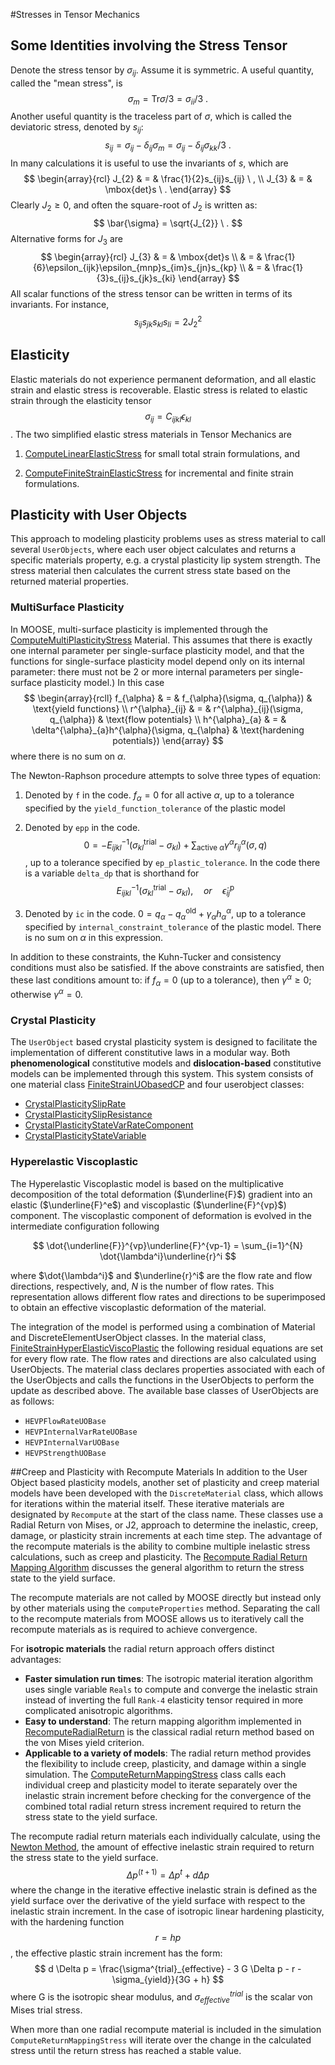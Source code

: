 #Stresses in Tensor Mechanics

## Some Identities involving the Stress Tensor
Denote the stress tensor by $\sigma_{ij}$.  Assume it is symmetric.  A useful quantity, called the "mean stress", is
$$
\sigma_{m} = \mbox{Tr}\sigma/3 = \sigma_{ii}/3 \ .
$$
Another useful quantity is the traceless part of $\sigma$, which is called the deviatoric stress, denoted by $s_{ij}$:
$$
s_{ij} = \sigma_{ij} - \delta_{ij}\sigma_{m} = \sigma_{ij} - \delta_{ij}\sigma_{kk}/3 \ .
$$
In many calculations it is useful to use the invariants of $s$, which are
$$
\begin{array}{rcl}
J_{2} & = & \frac{1}{2}s_{ij}s_{ij} \ , \\
J_{3} & = & \mbox{det}s \ .
\end{array}
$$
Clearly $J_{2} \geq 0$, and
often the square-root of $J_{2}$ is written as:
$$
\bar{\sigma} = \sqrt{J_{2}} \ .
$$
Alternative forms for $J_{3}$ are
$$
\begin{array}{rcl}
J_{3} & = & \mbox{det}s \\
& = & \frac{1}{6}\epsilon_{ijk}\epsilon_{mnp}s_{im}s_{jn}s_{kp} \\
& = & \frac{1}{3}s_{ij}s_{jk}s_{ki}
\end{array}
$$
All scalar functions of the stress tensor can be written in terms of its invariants.  For instance,
$$
s_{ij}s_{jk}s_{kl}s_{li} = 2J_{2}^{2}
$$

## Elasticity
Elastic materials do not experience permanent deformation, and all elastic strain and elastic stress is recoverable.  Elastic stress is related to elastic strain through the elasticity tensor
$$
\sigma_{ij} = C_{ijkl} \epsilon_{kl}
$$.
The two simplified elastic stress materials in Tensor Mechanics are

1. [ComputeLinearElasticStress](/Materials/ComputeLinearElasticStress.md) for small total strain formulations, and

2. [ComputeFiniteStrainElasticStress](/Materials/ComputeFiniteStrainElasticStress.md) for incremental and finite strain formulations.

## Plasticity with User Objects
This approach to modeling plasticity problems uses as stress material to call several `UserObjects`, where each user object calculates and returns a specific materials property, e.g. a crystal plasticity lip system strength.  The stress material then calculates the current stress state based on the returned material properties.

### MultiSurface Plasticity
In MOOSE, multi-surface plasticity is implemented through the [ComputeMultiPlasticityStress](/Materials/ComputeMultiPlasticityStress.md) Material. This assumes that there is exactly one internal parameter per single-surface plasticity model, and that the functions for single-surface plasticity model depend only on its internal parameter: there must not be 2 or more internal parameters per single-surface plasticity model.)  In this case
$$
\begin{array}{rcll}
f_{\alpha} & = & f_{\alpha}(\sigma, q_{\alpha}) & \text{yield functions} \\
r^{\alpha}_{ij} & = & r^{\alpha}_{ij}(\sigma, q_{\alpha}) & \text{flow potentials} \\
h^{\alpha}_{a} & = & \delta^{\alpha}_{a}h^{\alpha}(\sigma, q_{\alpha} & \text{hardening potentials})
\end{array}
$$
where there is no sum on $\alpha$.

The Newton-Raphson procedure attempts to solve three types of equation:

1. Denoted by `f` in the code.  $f_{\alpha} = 0$ for all active $\alpha$, up to a tolerance specified by the `yield_function_tolerance` of the plastic model

2. Denoted by `epp` in the code.  $$0 = -E^{-1}_{ijkl}(\sigma_{kl}^{\mathrm{trial}} - \sigma_{kl}) + \sum_{\mathrm{active}\ \alpha}\gamma^{\alpha}r^{\alpha}_{ij}(\sigma, q)$$, up to a tolerance specified by `ep_plastic_tolerance`.  In the code there is a variable `delta_dp` that is shorthand for  $$E^{-1}_{ijkl}(\sigma_{kl}^{\mathrm{trial}} - \sigma_{kl}), \quad or \quad \dot{\epsilon}^{\mathrm{p}}_{ij}$$

3. Denoted by `ic` in the code.  $0 = q_{\alpha} - q_{\alpha}^{\mathrm{old}} + \gamma_{\alpha}h^{\alpha}_{\alpha}$, up to a tolerance specified by `internal_constraint_tolerance` of the plastic model.  There is no sum on $\alpha$ in this expression.

In addition to these constraints, the Kuhn-Tucker and consistency conditions must also be satisfied.  If the above constraints are satisfied, then these last conditions amount to: if $f_{\alpha}=0$ (up to a tolerance), then $\gamma^{\alpha}\geq 0$; otherwise $\gamma^{\alpha}=0$.

### Crystal Plasticity
The `UserObject` based crystal plasticity system is designed to facilitate the implementation of different constitutive laws in a modular way. Both **phenomenological** constitutive models and **dislocation-based** constitutive models can be implemented through this system. This system consists of one material class [FiniteStrainUObasedCP](/Materials/FiniteStrainUObasedCP.md) and four userobject classes:

* [CrystalPlasticitySlipRate](/UserObjects/CrystalPlasticitySlipRateGSS.md)
* [CrystalPlasticitySlipResistance](/UserObjects/CrystalPlasticitySlipResistanceGSS.md)
* [CrystalPlasticityStateVarRateComponent](/UserObjects/CrystalPlasticityStateVarRateComponentGSS.md)
* [CrystalPlasticityStateVariable](/UserObjects/CrystalPlasticityStateVariable.md)

### Hyperelastic Viscoplastic
The Hyperelastic Viscoplastic model is based on the multiplicative decomposition of the total deformation ($\underline{F}$) gradient into an elastic ($\underline{F}^e$) and viscoplastic ($\underline{F}^{vp}$) component. The viscoplastic component of deformation is evolved in the intermediate configuration following

$$
\dot{\underline{F}}^{vp}\underline{F}^{vp-1} = \sum_{i=1}^{N} \dot{\lambda^i}\underline{r}^i
$$

where $\dot{\lambda^i}$ and $\underline{r}^i$ are the flow rate and flow directions, respectively, and, $N$ is the number of flow rates. This representation allows different flow rates and directions to be superimposed to obtain an effective viscoplastic deformation of the material.


The integration of the model is performed using a combination of Material and DiscreteElementUserObject classes.  In the material class, [FiniteStrainHyperElasticViscoPlastic](/Materials/FiniteStrainHyperElasticViscoPlastic.md) the following residual equations are set for every flow rate. The flow rates and directions are also calculated using UserObjects. The material class declares properties associated with each of the UserObjects and calls the functions in the UserObjects to perform the update as described above. The available base classes of UserObjects are as follows:

* `HEVPFlowRateUOBase`
* `HEVPInternalVarRateUOBase`
* `HEVPInternalVarUOBase`
* `HEVPStrengthUOBase`


##Creep and Plasticity with Recompute Materials
In addition to the User Object based plasticity models, another set of plasticity and creep material models have been developed with the `DiscreteMaterial` class, which allows for iterations within the material itself.  These iterative materials are designated by `Recompute` at the start of the class name. These classes use a Radial Return von Mises, or J2, approach to determine the inelastic, creep, damage, or plasticity strain increments at each time step.  The advantage of the recompute materials is the ability to combine multiple inelastic stress calculations, such as creep and plasticity. The [Recompute Radial Return Mapping Algorithm](/Materials/RecomputeRadialReturn.md) discusses the general algorithm to return the stress state to the yield surface.

The recompute materials are not called by MOOSE directly but instead only by other materials using the `computeProperties` method. Separating the call to the recompute materials from MOOSE allows us to iteratively call the recompute materials as is required to achieve convergence.

For **isotropic materials** the radial return approach offers distinct advantages:

  - **Faster simulation run times**: The isotropic material iteration algorithm uses single variable `Reals` to compute and converge the inelastic strain instead of inverting the full `Rank-4` elasticity tensor required in more complicated anisotropic algorithms.
  - **Easy to understand**: The return mapping algorithm implemented in [RecomputeRadialReturn](Materials/RecomputeRadialReturn.md) is the classical radial return method based on the von Mises yield criterion.
  - **Applicable to a variety of models**: The radial return method provides the flexibility to include creep, plasticity, and damage within a single simulation.  The [ComputeReturnMappingStress](/Materials/ComputeReturnMappingStress.md) class calls each individual creep and plasticity model to iterate separately over the inelastic strain increment before checking for the convergence of the combined total radial return stress increment required to return the stress state to the yield surface.


The recompute radial return materials each individually calculate, using the [Newton Method](http://mathworld.wolfram.com/NewtonsMethod.html), the amount of effective inelastic strain required to return the stress state to the yield surface.
$$
\Delta p^{(t+1)} = \Delta p^t + d \Delta p
$$
where the change in the iterative effective inelastic strain is defined as the yield surface over the derivative of the yield surface with respect to the inelastic strain increment. In the case of isotropic linear hardening plasticity, with the hardening function $$ r = hp$$, the effective plastic strain increment has the form:
$$
 d \Delta p = \frac{\sigma^{trial}_{effective} - 3 G \Delta p - r - \sigma_{yield}}{3G + h}
$$
where G is the isotropic shear modulus, and $\sigma^{trial}_{effective}$ is the scalar von Mises trial stress.  

When more than one radial recompute material is included in the simulation `ComputeReturnMappingStress` will iterate over the change in the calculated stress until the return stress has reached a stable value.  
